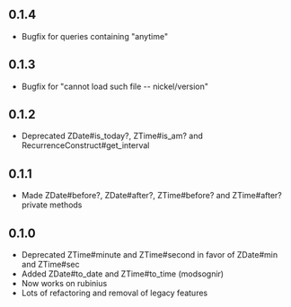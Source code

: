 0.1.4
-----
* Bugfix for queries containing "anytime"

0.1.3
-----
* Bugfix for "cannot load such file -- nickel/version"

0.1.2
-----
* Deprecated ZDate#is_today?, ZTime#is_am? and RecurrenceConstruct#get_interval

0.1.1
-----
* Made ZDate#before?, ZDate#after?, ZTime#before? and ZTime#after? private methods

0.1.0
-----

* Deprecated ZTime#minute and ZTime#second in favor of ZDate#min and ZTime#sec
* Added ZDate#to_date and ZTime#to_time (modsognir)
* Now works on rubinius
* Lots of refactoring and removal of legacy features
